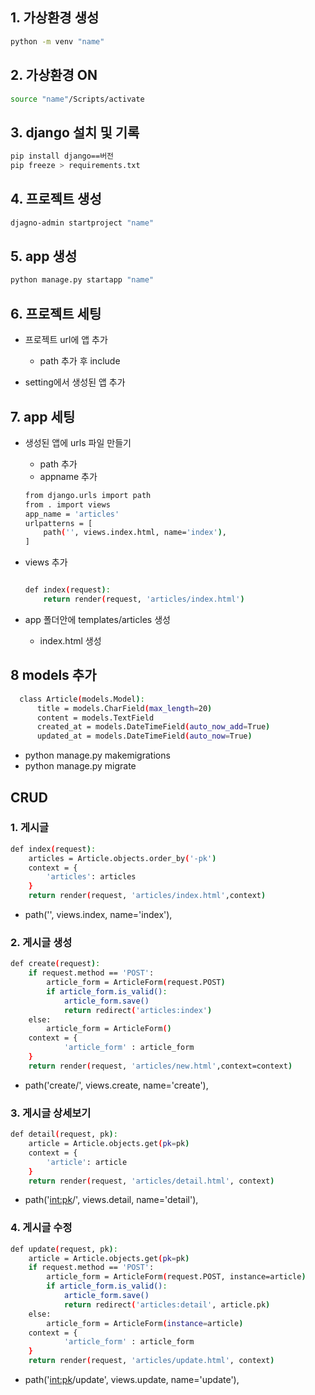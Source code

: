 ## 1. 가상환경 생성

```bash
python -m venv "name"
```

## 2. 가상환경 ON

```bash
source "name"/Scripts/activate
```

## 3. django 설치 및 기록

```bash
pip install django==버전
pip freeze > requirements.txt
```

## 4. 프로젝트 생성

```bash
djagno-admin startproject "name"
```

## 5. app 생성 

```bash
python manage.py startapp "name"
```

## 6. 프로젝트 세팅

- 프로젝트 url에 앱 추가
  - path 추가 후 include

- setting에서 생성된 앱 추가

## 7.  app 세팅

- 생성된 앱에 urls 파일 만들기
  - path 추가 
  - appname 추가
  ```bash
  from django.urls import path
  from . import views
  app_name = 'articles'
  urlpatterns = [
      path('', views.index.html, name='index'),
  ]
  ```
- views 추가
  ```bash
  
  def index(request):
      return render(request, 'articles/index.html')
  ```

- app 폴더안에 templates/articles 생성
  - index.html 생성

## 8 models 추가

  ```bash
    class Article(models.Model):
        title = models.CharField(max_length=20)
        content = models.TextField
        created_at = models.DateTimeField(auto_now_add=True)
        updated_at = models.DateTimeField(auto_now=True)
  ```
- python manage.py makemigrations
- python manage.py migrate

## CRUD

### 1. 게시글 
```bash
def index(request):
    articles = Article.objects.order_by('-pk')
    context = {
        'articles': articles
    }
    return render(request, 'articles/index.html',context)
```

- path('', views.index, name='index'),

### 2. 게시글 생성
```bash
def create(request):
    if request.method == 'POST':
        article_form = ArticleForm(request.POST)
        if article_form.is_valid():
            article_form.save()
            return redirect('articles:index')
    else:
        article_form = ArticleForm()
    context = {
            'article_form' : article_form
    }
    return render(request, 'articles/new.html',context=context)
```
- path('create/', views.create, name='create'),

### 3. 게시글 상세보기

```bash
def detail(request, pk):
    article = Article.objects.get(pk=pk)
    context = {
        'article': article
    }
    return render(request, 'articles/detail.html', context)
```

- path('<int:pk>/', views.detail, name='detail'),

### 4. 게시글 수정

```bash
def update(request, pk):
    article = Article.objects.get(pk=pk)
    if request.method == 'POST':
        article_form = ArticleForm(request.POST, instance=article)
        if article_form.is_valid():
            article_form.save()
            return redirect('articles:detail', article.pk)
    else:
        article_form = ArticleForm(instance=article)
    context = {
            'article_form' : article_form
    }
    return render(request, 'articles/update.html', context)
```
- path('<int:pk>/update', views.update, name='update'),